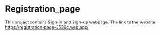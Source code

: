 # Registration_page
This project contains Sign-in and Sign-up webpage.
The link to the website
https://registration-page-3536c.web.app/
